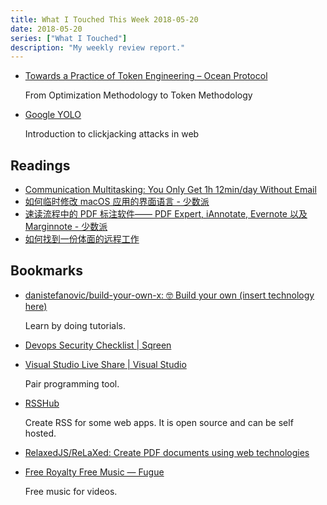 ```yaml
---
title: What I Touched This Week 2018-05-20
date: 2018-05-20
series: ["What I Touched"]
description: "My weekly review report."
---
```


* [Towards a Practice of Token Engineering – Ocean Protocol](https://blog.oceanprotocol.com/towards-a-practice-of-token-engineering-b02feeeff7ca)

    From Optimization Methodology to Token Methodology

* [Google YOLO](https://blog.innerht.ml/google-yolo/)

    Introduction to clickjacking attacks in web

<!--more-->

## Readings 

* [Communication Multitasking: You Only Get 1h 12min/day Without Email](https://blog.rescuetime.com/communication-multitasking/)
* [如何临时修改 macOS 应用的界面语言 - 少数派](https://sspai.com/post/44536)
* [速读流程中的 PDF 标注软件—— PDF Expert, iAnnotate, Evernote 以及 Marginnote - 少数派](https://sspai.com/post/44488)
* [如何找到一份体面的远程工作](https://mp.weixin.qq.com/s?__biz=MzIzODA3NzM3Mg%3D%3D&chksm=f2c951c6c5bed8d048f514ae3b5a716ebe3d62605055930691adc1df8e034cbc0e61139419a6&idx=1&mid=2651006229&mpshare=1&scene=1&sn=33a21f82a8c070eab0f21a68ef517e1e&srcid=0504Vxxvn2agALuvxIIRGKvs%23rd)

## Bookmarks

* [danistefanovic/build-your-own-x: 🤓 Build your own (insert technology here)](https://github.com/danistefanovic/build-your-own-x)

    Learn by doing tutorials.

* [Devops Security Checklist | Sqreen](http://www.sqreen.io/checklists/devops-security-checklist.html)
* [Visual Studio Live Share | Visual Studio](https://www.visualstudio.com/services/live-share/)

    Pair programming tool.

* [RSSHub](https://rsshub.js.org/)

    Create RSS for some web apps. It is open source and can be self hosted.

* [RelaxedJS/ReLaXed: Create PDF documents using web technologies](https://github.com/RelaxedJS/ReLaXed)

* [Free Royalty Free Music — Fugue](https://icons8.com/music/)

    Free music for videos.
